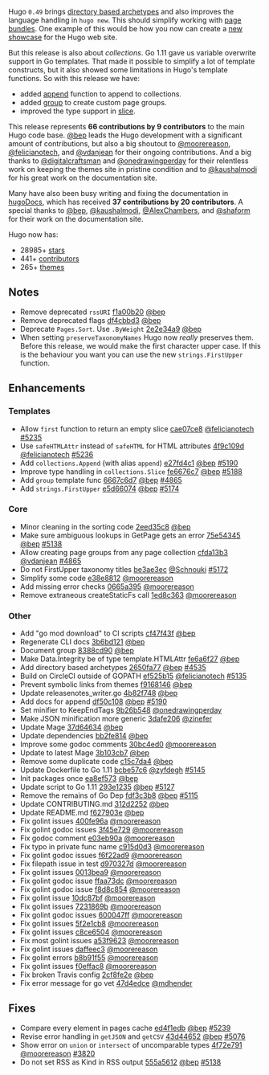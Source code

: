 
Hugo `0.49` brings [directory based archetypes](https://gohugo.io/content-management/archetypes/#directory-based-archetypes) and also improves the language handling in `hugo new`. This should simplify working with [page bundles](https://gohugo.io/content-management/page-bundles/). One example of this would be how you now can create a [new showcase](https://gohugo.io/showcase/template/) for the Hugo web site.

But this release is also about _collections_. Go 1.11 gave us variable overwrite support in Go templates. That made it possible to simplify a lot of template constructs, but it also showed some limitations in Hugo's template functions. So with this release we have:

* added [append](https://gohugo.io/functions/append/) function to append to collections.
* added [group](https://gohugo.io/functions/group/) to create custom page groups.
* improved the type support in [slice](https://gohugo.io/functions/slice/).

This release represents **66 contributions by 9 contributors** to the main Hugo code base.
[@bep](https://github.com/bep) leads the Hugo development with a significant amount of contributions, but also a big shoutout to [@moorereason](https://github.com/moorereason), [@felicianotech](https://github.com/felicianotech), and [@vdanjean](https://github.com/vdanjean) for their ongoing contributions.
And a big thanks to [@digitalcraftsman](https://github.com/digitalcraftsman) and [@onedrawingperday](https://github.com/onedrawingperday) for their relentless work on keeping the themes site in pristine condition and to [@kaushalmodi](https://github.com/kaushalmodi) for his great work on the documentation site.

Many have also been busy writing and fixing the documentation in [hugoDocs](https://github.com/gohugoio/hugoDocs), 
which has received **37 contributions by 20 contributors**. A special thanks to [@bep](https://github.com/bep), [@kaushalmodi](https://github.com/kaushalmodi), [@AlexChambers](https://github.com/AlexChambers), and [@shaform](https://github.com/shaform) for their work on the documentation site.


Hugo now has:

* 28985+ [stars](https://github.com/gohugoio/hugo/stargazers)
* 441+ [contributors](https://github.com/gohugoio/hugo/graphs/contributors)
* 265+ [themes](http://themes.gohugo.io/)


## Notes

* Remove deprecated `rssURI` [f1a00b20](https://github.com/gohugoio/hugo/commit/f1a00b2069ede85feb487d29b9f690396e2402c6) [@bep](https://github.com/bep) 
* Remove deprecated flags [df4cbbd3](https://github.com/gohugoio/hugo/commit/df4cbbd3bdc05aa14a67b3a0a29a0db75b82e640) [@bep](https://github.com/bep) 
* Deprecate `Pages.Sort`. Use `.ByWeight` [2e2e34a9](https://github.com/gohugoio/hugo/commit/2e2e34a9350edec0220462aa3d47ecc9d428a0fb) [@bep](https://github.com/bep)
* When setting `preserveTaxonomyNames` Hugo now _really_ preserves them. Before this release, we would make the first character upper case. If this is the behaviour you want you can use the new `strings.FirstUpper` function.

## Enhancements

### Templates

* Allow `first` function to return an empty slice [cae07ce8](https://github.com/gohugoio/hugo/commit/cae07ce84b3bd4a33fd18b5109a1a3c3dce2191c) [@felicianotech](https://github.com/felicianotech) [#5235](https://github.com/gohugoio/hugo/issues/5235)
* Use `safeHTMLAttr` instead of `safeHTML` for HTML attributes [4f9c109d](https://github.com/gohugoio/hugo/commit/4f9c109dc5431553e5dbf98e0ed37487c12e8d16) [@felicianotech](https://github.com/felicianotech) [#5236](https://github.com/gohugoio/hugo/issues/5236)
* Add `collections.Append` (with alias `append`) [e27fd4c1](https://github.com/gohugoio/hugo/commit/e27fd4c1b80b7acb43290ac50e9f140d690cf042) [@bep](https://github.com/bep) [#5190](https://github.com/gohugoio/hugo/issues/5190)
* Improve type handling in `collections.Slice` [fe6676c7](https://github.com/gohugoio/hugo/commit/fe6676c775b8d917a661238f24fd4a9088f25d50) [@bep](https://github.com/bep) [#5188](https://github.com/gohugoio/hugo/issues/5188)
* Add `group` template func [6667c6d7](https://github.com/gohugoio/hugo/commit/6667c6d7430acc16b3683fbbacd263f1d00c8672) [@bep](https://github.com/bep) [#4865](https://github.com/gohugoio/hugo/issues/4865)
* Add `strings.FirstUpper` [e5d66074](https://github.com/gohugoio/hugo/commit/e5d66074ce1ed4e0fe329e3fdef66f8b6fd5dc55) [@bep](https://github.com/bep) [#5174](https://github.com/gohugoio/hugo/issues/5174)

### Core

* Minor cleaning in the sorting code [2eed35c8](https://github.com/gohugoio/hugo/commit/2eed35c826e5de6aae432b36969a28c2ae3e0f02) [@bep](https://github.com/bep) 
* Make sure ambiguous lookups in GetPage gets an error [75e54345](https://github.com/gohugoio/hugo/commit/75e54345f9a7d786bb28af64ad80eb9502fee7c7) [@bep](https://github.com/bep) [#5138](https://github.com/gohugoio/hugo/issues/5138)
* Allow creating page groups from any page collection [cfda13b3](https://github.com/gohugoio/hugo/commit/cfda13b36367465016f4458ab9924c948ed02b6f) [@vdanjean](https://github.com/vdanjean) [#4865](https://github.com/gohugoio/hugo/issues/4865)
* Do not FirstUpper taxonomy titles [be3ae3ec](https://github.com/gohugoio/hugo/commit/be3ae3ec92da972a55112af39ce2e1c45121b9a5) [@Schnouki](https://github.com/Schnouki) [#5172](https://github.com/gohugoio/hugo/issues/5172)
* Simplify some code [e38e8812](https://github.com/gohugoio/hugo/commit/e38e881248b7d20927eab0e56c85732e1acbc45e) [@moorereason](https://github.com/moorereason) 
* Add missing error checks [0665a395](https://github.com/gohugoio/hugo/commit/0665a3951be6ffc2551ef6664856da4cfccd45fa) [@moorereason](https://github.com/moorereason) 
* Remove extraneous createStaticFs call [1ed8c363](https://github.com/gohugoio/hugo/commit/1ed8c363367c2532014154e91eeade9b3a923f91) [@moorereason](https://github.com/moorereason) 

### Other

* Add "go mod download" to CI scripts [cf47f43f](https://github.com/gohugoio/hugo/commit/cf47f43ff12ca5f5ea851a8b6761b19b5e4d4eba) [@bep](https://github.com/bep) 
* Regenerate CLI docs [3b6bd121](https://github.com/gohugoio/hugo/commit/3b6bd1210a2792c51c34b9c655cb8b7e9a0f15d7) [@bep](https://github.com/bep) 
* Document group [8388cd90](https://github.com/gohugoio/hugo/commit/8388cd90e89358f73ddcb7f496a1a8dc5c30c36c) [@bep](https://github.com/bep) 
* Make Data.Integrity be of type template.HTMLAttr [fe6a6f27](https://github.com/gohugoio/hugo/commit/fe6a6f2737769070fd64a5192ff685c9c89020bd) [@bep](https://github.com/bep) 
* Add directory based archetypes [2650fa77](https://github.com/gohugoio/hugo/commit/2650fa772b40846d9965f8c5f169286411f3beb2) [@bep](https://github.com/bep) [#4535](https://github.com/gohugoio/hugo/issues/4535)
* Build on CircleCI outside of GOPATH [ef525b15](https://github.com/gohugoio/hugo/commit/ef525b15d4584886b52428bd7a35de835ab07a48) [@felicianotech](https://github.com/felicianotech) [#5135](https://github.com/gohugoio/hugo/issues/5135)
* Prevent symbolic links from themes [f9168146](https://github.com/gohugoio/hugo/commit/f9168146978bd970d1f4fb061eff75264af88bb1) [@bep](https://github.com/bep) 
* Update releasenotes_writer.go [4b82f748](https://github.com/gohugoio/hugo/commit/4b82f74848836efbcf453c0122bd35555ee7517d) [@bep](https://github.com/bep) 
* Add docs for append [df50c108](https://github.com/gohugoio/hugo/commit/df50c108ba2f24936eff20b51d23f9328adb2d87) [@bep](https://github.com/bep) [#5190](https://github.com/gohugoio/hugo/issues/5190)
* Set minifier to KeepEndTags [9b26b548](https://github.com/gohugoio/hugo/commit/9b26b5487b5c5142fe9fb58681fe7d1dac95a291) [@onedrawingperday](https://github.com/onedrawingperday) 
* Make JSON minification more generic [3dafe206](https://github.com/gohugoio/hugo/commit/3dafe206e31bb92f27802a04bf9159cbc20af234) [@zinefer](https://github.com/zinefer) 
* Update Mage [37d64634](https://github.com/gohugoio/hugo/commit/37d6463479952f7dfba59d899eed38b41e223283) [@bep](https://github.com/bep) 
* Update dependencies [bb2fe814](https://github.com/gohugoio/hugo/commit/bb2fe814c2db0c494b3b678a5da20a6cc0538857) [@bep](https://github.com/bep) 
* Improve some godoc comments [30bc4ed0](https://github.com/gohugoio/hugo/commit/30bc4ed0a01f965cc2f9187ccb6ab5d28a3149f6) [@moorereason](https://github.com/moorereason) 
* Update to latest Mage [3b103cb7](https://github.com/gohugoio/hugo/commit/3b103cb7b74228f26af5beb4cefc47edee794ce9) [@bep](https://github.com/bep) 
* Remove some duplicate code [c15c7da4](https://github.com/gohugoio/hugo/commit/c15c7da42a1c7bc535cc16cca2b341526f8cf169) [@bep](https://github.com/bep) 
* Update Dockerfile to Go 1.11 [bcbe57c6](https://github.com/gohugoio/hugo/commit/bcbe57c6e9243cbf3823f11b755f57c091cc1866) [@zyfdegh](https://github.com/zyfdegh) [#5145](https://github.com/gohugoio/hugo/issues/5145)
* Init packages once [ea8ef573](https://github.com/gohugoio/hugo/commit/ea8ef573c6f869de95fdf4b19765d34026de6471) [@bep](https://github.com/bep) 
* Update script to Go 1.11 [293e1235](https://github.com/gohugoio/hugo/commit/293e12355dd9d9361774f5ab340cd8a03b4828a1) [@bep](https://github.com/bep) [#5127](https://github.com/gohugoio/hugo/issues/5127)
* Remove the remains of Go Dep [fdf3c3b8](https://github.com/gohugoio/hugo/commit/fdf3c3b8234ed340f40a85fb76d96ae3a9ccf195) [@bep](https://github.com/bep) [#5115](https://github.com/gohugoio/hugo/issues/5115)
* Update CONTRIBUTING.md [312d2252](https://github.com/gohugoio/hugo/commit/312d2252be6b7bf250fa4f8b1b541fdc13641940) [@bep](https://github.com/bep) 
* Update README.md [f627903e](https://github.com/gohugoio/hugo/commit/f627903efaa1a5f7e137c2d409efd1e1e2db47f6) [@bep](https://github.com/bep) 
* Fix golint issues [400fe96a](https://github.com/gohugoio/hugo/commit/400fe96aee8e38112e347e762661b8389701c938) [@moorereason](https://github.com/moorereason) 
* Fix golint godoc issues [3f45e729](https://github.com/gohugoio/hugo/commit/3f45e729f4e0296bb1a3558d60087bec8321444b) [@moorereason](https://github.com/moorereason) 
* Fix godoc comment [e03eb90a](https://github.com/gohugoio/hugo/commit/e03eb90a366159ed9ef9888246de87f283508866) [@moorereason](https://github.com/moorereason) 
* Fix typo in private func name [c915d0d3](https://github.com/gohugoio/hugo/commit/c915d0d3252007d61b680a388dcbe6b035d0adc8) [@moorereason](https://github.com/moorereason)
* Fix golint godoc issues [f6f22ad9](https://github.com/gohugoio/hugo/commit/f6f22ad944a1c308fd823792b2fbff1504f42cef) [@moorereason](https://github.com/moorereason) 
* Fix filepath issue in test [d970327d](https://github.com/gohugoio/hugo/commit/d970327d7b994b495ef3bb468c3e0599b0deef5a) [@moorereason](https://github.com/moorereason) 
* Fix golint issues [0013bea9](https://github.com/gohugoio/hugo/commit/0013bea901ee2124f4c18f9728abf47c3880f97d) [@moorereason](https://github.com/moorereason) 
* Fix golint godoc issue [ffaa73dc](https://github.com/gohugoio/hugo/commit/ffaa73dc8aa860edb3476b2a460774071b8470a4) [@moorereason](https://github.com/moorereason) 
* Fix golint godoc issue [f8d8c854](https://github.com/gohugoio/hugo/commit/f8d8c85428f527139c20369910230741dcaf2969) [@moorereason](https://github.com/moorereason) 
* Fix golint issue [10dc87bf](https://github.com/gohugoio/hugo/commit/10dc87bf866f7a4f99c248436c38edf0ecdd157f) [@moorereason](https://github.com/moorereason) 
* Fix golint issues [7231869b](https://github.com/gohugoio/hugo/commit/7231869ba87f4e8d08e94dce18f20b7ed4fa2e15) [@moorereason](https://github.com/moorereason) 
* Fix golint godoc issues [600047ff](https://github.com/gohugoio/hugo/commit/600047ff1cb95d061af1983b9a755157eb4941f8) [@moorereason](https://github.com/moorereason) 
* Fix golint issues [5f2e1cb8](https://github.com/gohugoio/hugo/commit/5f2e1cb8969c2adac6c866b57cc331e1bc16d4e9) [@moorereason](https://github.com/moorereason) 
* Fix golint issues [c8ce6504](https://github.com/gohugoio/hugo/commit/c8ce65046dc7539f3bf5f6dd35fa7ece2bec866d) [@moorereason](https://github.com/moorereason) 
* Fix most golint issues [a53f9623](https://github.com/gohugoio/hugo/commit/a53f962312e273cea9fe460b40655350a82210f2) [@moorereason](https://github.com/moorereason) 
* Fix golint issues [daffeec3](https://github.com/gohugoio/hugo/commit/daffeec30d9d67017ec84064e15fd946b0b0cb0d) [@moorereason](https://github.com/moorereason) 
* Fix golint errors [b8b91f55](https://github.com/gohugoio/hugo/commit/b8b91f550646b2620649c3504e14a441975bea9f) [@moorereason](https://github.com/moorereason) 
* Fix golint issues [f0effac8](https://github.com/gohugoio/hugo/commit/f0effac80426325040c4bc703cd610f434d0b5a8) [@moorereason](https://github.com/moorereason) 
* Fix broken Travis config [2cf8fe2e](https://github.com/gohugoio/hugo/commit/2cf8fe2ea218d37776af72893691e772737750e3) [@bep](https://github.com/bep) 
* Fix error message for go vet [47d4edce](https://github.com/gohugoio/hugo/commit/47d4edce6083bab1c190dad99fefb7c73afc6af8) [@mdhender](https://github.com/mdhender) 


## Fixes

* Compare every element in pages cache [ed4f1edb](https://github.com/gohugoio/hugo/commit/ed4f1edbd729bf75af89879b76fbad931693cd67) [@bep](https://github.com/bep) [#5239](https://github.com/gohugoio/hugo/issues/5239)
* Revise error handling in `getJSON` and `getCSV` [43d44652](https://github.com/gohugoio/hugo/commit/43d446522a7c09af4bf6879f93341d8ff62654d1) [@bep](https://github.com/bep) [#5076](https://github.com/gohugoio/hugo/issues/5076)
* Show error on `union` or `intersect` of uncomparable types [4f72e791](https://github.com/gohugoio/hugo/commit/4f72e79120a4f964330d10c8ebe9aceb2b5761a7) [@moorereason](https://github.com/moorereason) [#3820](https://github.com/gohugoio/hugo/issues/3820)
* Do not set RSS as Kind in RSS output [555a5612](https://github.com/gohugoio/hugo/commit/555a5612b2641075b3e1b3b7af8ce9b5aba9f200) [@bep](https://github.com/bep) [#5138](https://github.com/gohugoio/hugo/issues/5138)








